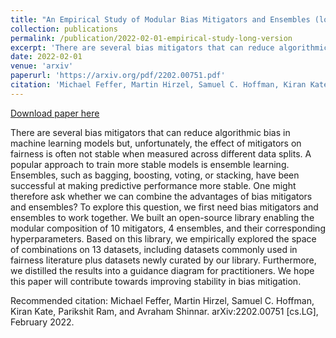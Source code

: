 ```yaml
---
title: "An Empirical Study of Modular Bias Mitigators and Ensembles (long version)"
collection: publications
permalink: /publication/2022-02-01-empirical-study-long-version
excerpt: 'There are several bias mitigators that can reduce algorithmic bias in machine learning models but, unfortunately, the effect of mitigators on fairness is often not stable when measured across different data splits. A popular approach to train more stable models is ensemble learning. Ensembles, such as bagging, boosting, voting, or stacking, have been successful at making predictive performance more stable. One might therefore ask whether we can combine the advantages of bias mitigators and ensembles? To explore this question, we first need bias mitigators and ensembles to work together. We built an open-source library enabling the modular composition of 10 mitigators, 4 ensembles, and their corresponding hyperparameters. Based on this library, we empirically explored the space of combinations on 13 datasets, including datasets commonly used in fairness literature plus datasets newly curated by our library. Furthermore, we distilled the results into a guidance diagram for practitioners. We hope this paper will contribute towards improving stability in bias mitigation.'
date: 2022-02-01
venue: 'arxiv'
paperurl: 'https://arxiv.org/pdf/2202.00751.pdf'
citation: 'Michael Feffer, Martin Hirzel, Samuel C. Hoffman, Kiran Kate, Parikshit Ram, and Avraham Shinnar. arXiv:2202.00751 [cs.LG], February 2022.'
---
```


<a href='https://arxiv.org/pdf/2202.00751.pdf'>Download paper here</a>

There are several bias mitigators that can reduce algorithmic bias in machine learning models but, unfortunately, the effect of mitigators on fairness is often not stable when measured across different data splits. A popular approach to train more stable models is ensemble learning. Ensembles, such as bagging, boosting, voting, or stacking, have been successful at making predictive performance more stable. One might therefore ask whether we can combine the advantages of bias mitigators and ensembles? To explore this question, we first need bias mitigators and ensembles to work together. We built an open-source library enabling the modular composition of 10 mitigators, 4 ensembles, and their corresponding hyperparameters. Based on this library, we empirically explored the space of combinations on 13 datasets, including datasets commonly used in fairness literature plus datasets newly curated by our library. Furthermore, we distilled the results into a guidance diagram for practitioners. We hope this paper will contribute towards improving stability in bias mitigation.

Recommended citation: Michael Feffer, Martin Hirzel, Samuel C. Hoffman, Kiran Kate, Parikshit Ram, and Avraham Shinnar. arXiv:2202.00751 [cs.LG], February 2022.